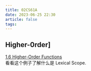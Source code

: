```yaml
---
title: 02CS61A
date: 2023-06-25 22:30
article: false
tags:
---
```


## Higher-0rder]

[1.6 Higher-Order Functions](http://composingprograms.com/pages/16-higher-order-functions.html)  
看看这个例子了解什么是 Lexical Scope.
